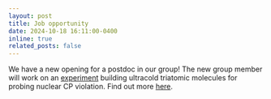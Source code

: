 ```yaml
---
layout: post
title: Job opportunity
date: 2024-10-18 16:11:00-0400
inline: true
related_posts: false
---
```


We have a new opening for a postdoc in our group! The new group member will work on an [experiment](projects/YbCaF) building ultracold triatomic molecules for probing nuclear CP violation. Find out more [here](https://www.jobs.ac.uk/job/DKF950/research-fellow-in-experimental-amo-physics).
